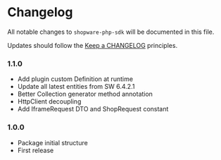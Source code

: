 # Changelog

All notable changes to `shopware-php-sdk` will be documented in this file.

Updates should follow the [Keep a CHANGELOG](http://keepachangelog.com/) principles.

### 1.1.0
- Add plugin custom Definition at runtime
- Update all latest entities from SW 6.4.2.1  
- Better Collection generator method annotation
- HttpClient decoupling
- Add IframeRequest DTO and ShopRequest constant

### 1.0.0
- Package initial structure
- First release